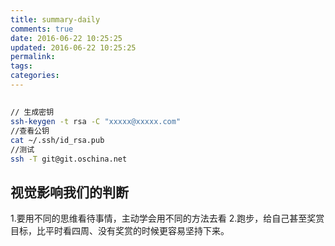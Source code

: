 ```yaml
---
title: summary-daily
comments: true
date: 2016-06-22 10:25:25
updated: 2016-06-22 10:25:25
permalink:
tags:
categories:
---
```


##


``` bash
// 生成密钥
ssh-keygen -t rsa -C "xxxxx@xxxxx.com"
//查看公钥
cat ~/.ssh/id_rsa.pub
//测试
ssh -T git@git.oschina.net
```

## 视觉影响我们的判断
1.要用不同的思维看待事情，主动学会用不同的方法去看
2.跑步，给自己甚至奖赏目标，比平时看四周、没有奖赏的时候更容易坚持下来。

